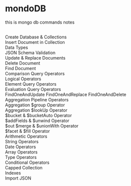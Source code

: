 # mondoDB
this is mongo db commands notes

<br>
Create Database & Collections
<br>
Insert Document in Collection
<br>
Data Types
<br>
JSON Schema Validation
<br>
Update & Replace Documents
<br>
Delete Document
<br>
Find Document
<br>
Comparison Query Operators
<br>
Logical Operators
<br>
 Element Query Operators
<br>
Evaluation Query Operators 
<br>
FindOneAndUpdate FindOneAndReplace FindOneAndDelete
<br>
Aggregation Pipeline Operators
<br>
Aggregation $group Operator
<br>
Aggregation $lookUp Operator 
<br>
$bucket & $bucketAuto Operator
<br>
$addFields & $unwind Operator
<br>
$out $merge & $unionWith Operator
<br>
$facet & $fill Operator
<br>
Arithmetic Operators
<br>
 String Operators
<br>
Date Operators
<br>
Array Operators
<br>
Type Operators
<br>
Conditional Operators
<br>
Capped Collection
<br>
Indexes
<br>
Import JSON 
<br>
<br>
